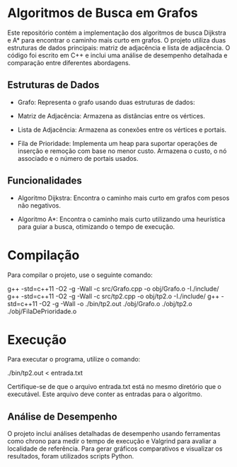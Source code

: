 # Algoritmos de Busca em Grafos

Este repositório contém a implementação dos algoritmos de busca Dijkstra e A* para encontrar o caminho mais curto em grafos. O projeto utiliza duas estruturas de dados principais: matriz de adjacência e lista de adjacência. O código foi escrito em C++ e inclui uma análise de desempenho detalhada e comparação entre diferentes abordagens.

## Estruturas de Dados

- Grafo: Representa o grafo usando duas estruturas de dados:

- Matriz de Adjacência: Armazena as distâncias entre os vértices.

- Lista de Adjacência: Armazena as conexões entre os vértices e portais.

- Fila de Prioridade: Implementa um heap para suportar operações de inserção e remoção com base no menor custo. Armazena o custo, o nó associado e o número de portais usados.

## Funcionalidades

- Algoritmo Dijkstra: Encontra o caminho mais curto em grafos com pesos não negativos.

- Algoritmo A*: Encontra o caminho mais curto utilizando uma heurística para guiar a busca, otimizando o tempo de execução.

# Compilação

Para compilar o projeto, use o seguinte comando:

g++ -std=c++11 -O2 -g -Wall -c src/Grafo.cpp -o obj/Grafo.o -I./include/
g++ -std=c++11 -O2 -g -Wall -c src/tp2.cpp -o obj/tp2.o -I./include/
g++ -std=c++11 -O2 -g -Wall -o ./bin/tp2.out ./obj/Grafo.o ./obj/tp2.o ./obj/FilaDePrioridade.o

# Execução

Para executar o programa, utilize o comando:

./bin/tp2.out < entrada.txt

Certifique-se de que o arquivo entrada.txt está no mesmo diretório que o executável. Este arquivo deve conter as entradas para o algoritmo.

## Análise de Desempenho

O projeto inclui análises detalhadas de desempenho usando ferramentas como chrono para medir o tempo de execução e Valgrind para avaliar a localidade de referência. Para gerar gráficos comparativos e visualizar os resultados, foram utilizados scripts Python.


